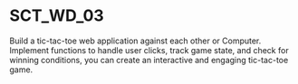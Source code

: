 # SCT_WD_03
Build a tic-tac-toe web application against each other or Computer.  Implement functions to handle user clicks, track game state, and check for winning conditions, you can create an interactive and engaging tic-tac-toe game.
